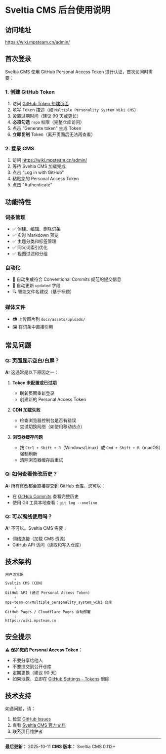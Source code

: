 # Sveltia CMS 后台使用说明

## 访问地址

<https://wiki.mpsteam.cn/admin/>

## 首次登录

Sveltia CMS 使用 GitHub Personal Access Token 进行认证，首次访问时需要：

### 1. 创建 GitHub Token

1. 访问 [GitHub Token 创建页面](https://github.com/settings/tokens/new)
2. 填写 Token 描述（如 `Multiple Personality System Wiki CMS`）
3. 设置过期时间（建议 90 天或更长）
4. **必须勾选** `repo` 权限（完整仓库访问）
5. 点击 "Generate token" 生成 Token
6. **立即复制** Token（离开页面后无法再查看）

### 2. 登录 CMS

1. 访问 <https://wiki.mpsteam.cn/admin/>
2. 等待 Sveltia CMS 加载完成
3. 点击 "Log in with GitHub"
4. 粘贴您的 Personal Access Token
5. 点击 "Authenticate"

## 功能特性

### 词条管理

- ✅ 创建、编辑、删除词条
- ✅ 实时 Markdown 预览
- ✅ 主题分类和标签管理
- ✅ 同义词索引优化
- ✅ 视图过滤和分组

### 自动化

- 📝 自动生成符合 Conventional Commits 规范的提交信息
- 📅 自动更新 `updated` 字段
- 🔍 智能文件名建议（基于标题）

### 媒体文件

- 📷 上传图片到 `docs/assets/uploads/`
- 🖼️ 在词条中直接引用

## 常见问题

### Q: 页面显示空白/白屏？

**A:** 这通常是以下原因之一：

1. **Token 未配置或已过期**
    - 刷新页面重新登录
    - 创建新的 Personal Access Token

2. **CDN 加载失败**
    - 检查浏览器控制台是否有错误
    - 尝试切换网络（如使用移动热点）

3. **浏览器缓存问题**
    - 按 `Ctrl + Shift + R`（Windows/Linux）或 `Cmd + Shift + R`（macOS）强制刷新
    - 清除浏览器缓存后重试

### Q: 如何查看修改历史？

**A:** 所有修改都会直接提交到 GitHub 仓库，您可以：

- 在 [GitHub Commits](https://github.com/mps-team-cn/Multiple_personality_system_wiki/commits/main) 查看完整历史
- 使用 Git 工具本地查看：`git log --oneline`

### Q: 可以离线使用吗？

**A:** 不可以。Sveltia CMS 需要：

- 网络连接（加载 CMS 资源）
- GitHub API 访问（读取和写入仓库）

## 技术架构

```text
用户浏览器
    ↓
Sveltia CMS (CDN)
    ↓
GitHub API (通过 Personal Access Token)
    ↓
mps-team-cn/Multiple_personality_system_wiki 仓库
    ↓
GitHub Pages / Cloudflare Pages 自动部署
    ↓
https://wiki.mpsteam.cn
```

## 安全提示

⚠️ **保护您的 Personal Access Token**：

- 不要分享给他人
- 不要提交到公开仓库
- 定期更换（建议 90 天）
- 如果泄露，立即在 [GitHub Settings - Tokens](https://github.com/settings/tokens) 删除

## 技术支持

如遇问题，请：

1. 检查 [GitHub Issues](https://github.com/mps-team-cn/Multiple_personality_system_wiki/issues)
2. 查看 [Sveltia CMS 官方文档](https://github.com/sveltia/sveltia-cms)
3. 联系项目维护者

---

**最后更新：** 2025-10-11
**CMS 版本：** Sveltia CMS 0.112+
